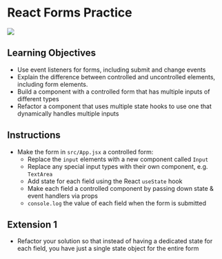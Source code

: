 # React Forms Practice

![](image.png)

## Learning Objectives
- Use event listeners for forms, including submit and change events
- Explain the difference between controlled and uncontrolled elements, including form elements.
- Build a component with a controlled form that has multiple inputs of different types
- Refactor a component that uses multiple state hooks to use one that dynamically handles multiple inputs

## Instructions
- Make the form in `src/App.jsx` a controlled form:
  - Replace the `input` elements with a new component called `Input`
  - Replace any special input types with their own component, e.g. `TextArea`
  - Add state for each field using the React `useState` hook
  - Make each field a controlled component by passing down state & event handlers via props
  - `console.log` the value of each field when the form is submitted

## Extension 1
- Refactor your solution so that instead of having a dedicated state for each field, you have just a single state object for 
  the entire form
